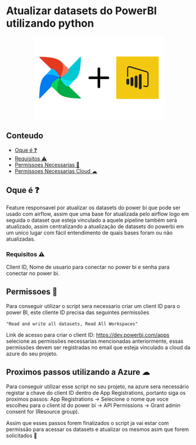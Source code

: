 # Atualizar datasets do PowerBI utilizando python

<p align="center">
  <img src="/src/airflow+power_bi.png" width="350" title="Airflow com power bi" alt="airflow">
</p>

## Conteudo

- [Oque é ❓](#getting_started)
- [Requisitos ⚠ ](#requisitos)
- [Permissoes Necessarias 🔐](#Permissoes_Necessarias)
- [Permissoes Necessarias Cloud ☁](#Azure)


## Oque é ❓<a name = "getting_started"></a>

Feature responsavel por atualizar os datasets do power bi que pode ser usado com airflow, assim que uma base for atualizada pelo airflow logo em seguida o dataset que esteja vinculado a aquele pipeline também será atualizado, assim centralizando a atualização de datasets do powerbi em um unico lugar com fácil entendimento de quais bases foram ou não atualizadas.

### Requisitos ⚠<a name = "requisitos"></a>

Client ID, Nome de usuario para conectar no power bi e senha para conectar no power bi.

## Permissoes 🔐<a name = "Permissoes_Necessarias"></a>

Para conseguir utilizar o script sera necessario criar um client ID para o power BI, este cliente ID 
precisa das seguintes permissões 
```
"Read and write all datasets, Read All Workspaces"
```
Link de acesso para criar o client ID: https://dev.powerbi.com/apps selecione as permissões necessarias mencionadas anteriormente, essas permissões devem ser registradas no email que esteja vinculado a cloud da azure do seu projeto.

## Proximos passos utilizando a Azure ☁ <a name = "Azure"></a>

Para conseguir utilizar esse script no seu projeto, na azure sera necessário registar a chave do client ID dentro 
de App Registrations, portanto siga os proximos passos: App Registrations -> Selecione o nome que voce escolheu para o client id do power bi -> API Permissions -> Grant admin consent for (Resource group).  

Assim que esses passos forem finalizados o script ja vai estar com permissão para acessar os datasets e atualizar os mesmos asim que forem solicitados 🚀